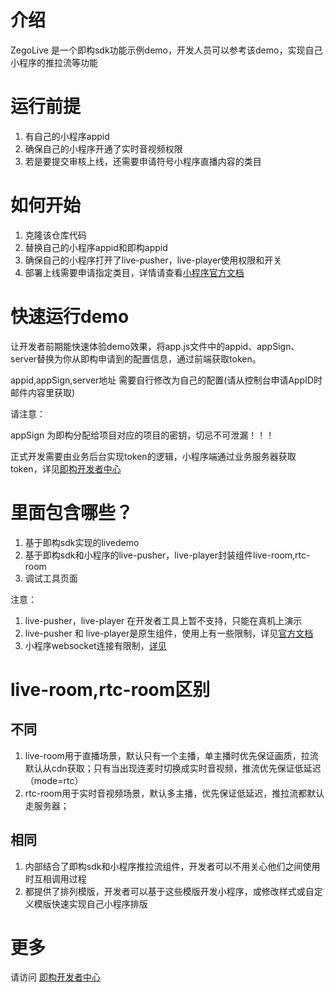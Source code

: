 # 介绍
ZegoLive 是一个即构sdk功能示例demo，开发人员可以参考该demo，实现自己小程序的推拉流等功能


# 运行前提
1. 有自己的小程序appid
2. 确保自己的小程序开通了实时音视频权限
3. 若是要提交审核上线，还需要申请符号小程序直播内容的类目

# 如何开始
1. 克隆该仓库代码
2. 替换自己的小程序appid和即构appid
3. 确保自己的小程序打开了live-pusher，live-player使用权限和开关
4. 部署上线需要申请指定类目，详情请查看[小程序官方文档](https://developers.weixin.qq.com/miniprogram/dev/component/live-player.html)

# 快速运行demo
让开发者前期能快速体验demo效果，将app.js文件中的appid、appSign、server替换为你从即构申请到的配置信息，通过前端获取token。

appid,appSign,server地址 需要自行修改为自己的配置(请从控制台申请AppID时邮件内容里获取)

请注意：

appSign 为即构分配给项目对应的项目的密钥，切忌不可泄漏！！！

正式开发需要由业务后台实现token的逻辑，小程序端通过业务服务器获取token，详见[即构开发者中心](https://doc.zego.im/CN/387.html#4_2)

# 里面包含哪些？
1. 基于即构sdk实现的livedemo
2. 基于即构sdk和小程序的live-pusher，live-player封装组件live-room,rtc-room
3. 调试工具页面

注意：

1. live-pusher，live-player 在开发者工具上暂不支持，只能在真机上演示
2. live-pusher 和 live-player是原生组件，使用上有一些限制，详见[官方文档](https://developers.weixin.qq.com/miniprogram/dev/component/native-component.html)
3. 小程序websocket连接有限制，[详见](https://developers.weixin.qq.com/miniprogram/dev/api/network/websocket/wx.connectSocket.html#%E5%B9%B6%E5%8F%91%E6%95%B0)


# live-room,rtc-room区别

## 不同
1. live-room用于直播场景，默认只有一个主播，单主播时优先保证画质，拉流默认从cdn获取；只有当出现连麦时切换成实时音视频，推流优先保证低延迟（mode=rtc）
2.  rtc-room用于实时音视频场景，默认多主播，优先保证低延迟，推拉流都默认走服务器；

## 相同
1. 内部结合了即构sdk和小程序推拉流组件，开发者可以不用关心他们之间使用时互相调用过程
2. 都提供了排列模版，开发者可以基于这些模版开发小程序，或修改样式或自定义模版快速实现自己小程序排版

# 更多
请访问 [即构开发者中心](https://doc.zego.im/CN/305.html)
